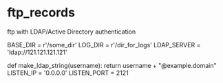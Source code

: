 # ftp_records
ftp with LDAP/Active Directory authentication

BASE_DIR = r'/some_dir'
LOG_DIR = r'/dir_for_logs'
LDAP_SERVER = 'ldap://121.121.121.121'

def make_ldap_string(username):
    return username + "@example.domain"
LISTEN_IP = '0.0.0.0'
LISTEN_PORT = 2121

